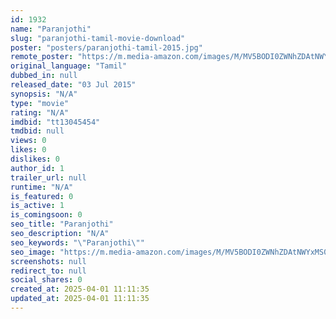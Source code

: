 ```yaml
---
id: 1932
name: "Paranjothi"
slug: "paranjothi-tamil-movie-download"
poster: "posters/paranjothi-tamil-2015.jpg"
remote_poster: "https://m.media-amazon.com/images/M/MV5BODI0ZWNhZDAtNWYxMS00NzFhLWI0NTEtYzVjNjYwZTkyYzA3XkEyXkFqcGdeQXVyMTI2MDAyODcy._V1_SX300.jpg"
original_language: "Tamil"
dubbed_in: null
released_date: "03 Jul 2015"
synopsis: "N/A"
type: "movie"
rating: "N/A"
imdbid: "tt13045454"
tmdbid: null
views: 0
likes: 0
dislikes: 0
author_id: 1
trailer_url: null
runtime: "N/A"
is_featured: 0
is_active: 1
is_comingsoon: 0
seo_title: "Paranjothi"
seo_description: "N/A"
seo_keywords: "\"Paranjothi\""
seo_image: "https://m.media-amazon.com/images/M/MV5BODI0ZWNhZDAtNWYxMS00NzFhLWI0NTEtYzVjNjYwZTkyYzA3XkEyXkFqcGdeQXVyMTI2MDAyODcy._V1_SX300.jpg"
screenshots: null
redirect_to: null
social_shares: 0
created_at: 2025-04-01 11:11:35
updated_at: 2025-04-01 11:11:35
---
```


